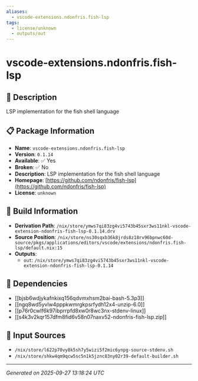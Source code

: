 ```yaml
---
aliases:
  - vscode-extensions.ndonfris.fish-lsp
tags:
  - license/unknown
  - outputs/out
---
```


# vscode-extensions.ndonfris.fish-lsp

## 📝 Description

LSP implementation for the fish shell language

## 📋 Package Information

- **Name**: `vscode-extensions.ndonfris.fish-lsp`
- **Version**: `0.1.14`
- **Available**: ✅ Yes
- **Broken**: ✅ No
- **Description**: LSP implementation for the fish shell language
- **Homepage**: [https://github.com/ndonfris/fish-lsp](https://github.com/ndonfris/fish-lsp)
- **License**: `unknown`

## 🔧 Build Information

- **Derivation Path**: `/nix/store/ymws7qi83zg4vi5743b45sxr3ws11nkl-vscode-extension-ndonfris-fish-lsp-0.1.14.drv`
- **Source Position**: `/nix/store/ns30sqxb36k8jrds8z18rv96bpnwc60d-source/pkgs/applications/editors/vscode/extensions/ndonfris.fish-lsp/default.nix:15`
- **Outputs**:
  - `out`:  `/nix/store/ymws7qi83zg4vi5743b45sxr3ws11nkl-vscode-extension-ndonfris-fish-lsp-0.1.14`

## 🔗 Dependencies

- [[bjsb6wdjykafnkixq156qdvmxhsm2bai-bash-5.3p3]]
- [[ngq8wd5yvlw4pppkwmrgkpsrfydh12x4-unzip-6.0]]
- [[p76r0cwlf6k97ibprrpfd8xw0r8wc3nx-stdenv-linux]]
- [[s4k3v2kqr157dfm8fid6v58n07naxv52-ndonfris-fish-lsp.zip]]

## 📁 Input Sources

- `/nix/store/l622p70vy8k5sh7y5wizi5f2mic6ynpg-source-stdenv.sh`
- `/nix/store/shkw4qm9qcw5sc5n1k5jznc83ny02r39-default-builder.sh`

---
*Generated on 2025-09-27 13:18:24 UTC*
